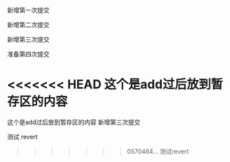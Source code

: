 
新增第一次提交

新增第二次提交

新增第三次提交

准备第四次提交

<<<<<<< HEAD
这个是add过后放到暂存区的内容
=======
这个是add过后放到暂存区的内容
新增第三次提交


测试 revert
>>>>>>> 0570484... 测试revert
